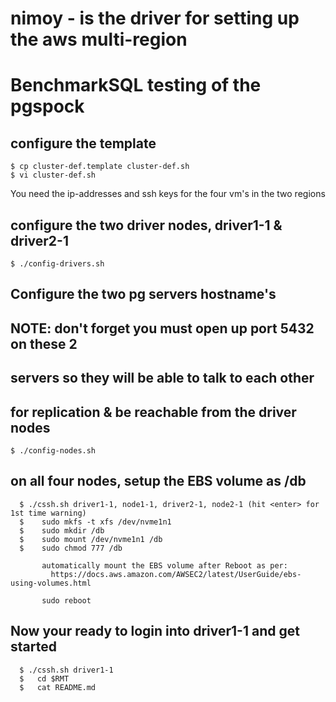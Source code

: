 # nimoy - is the driver for setting up the aws multi-region
#   BenchmarkSQL testing of the pgspock

## configure the template
```
$ cp cluster-def.template cluster-def.sh
$ vi cluster-def.sh
```

You need the ip-addresses and ssh keys for the four vm's
in the two regions

## configure the two driver nodes, driver1-1 & driver2-1
```
$ ./config-drivers.sh
```

## Configure the two pg servers hostname's
##   NOTE: don't forget you must open up port 5432 on these 2
##         servers so they will be able to talk to each other
##         for replication & be reachable from the driver nodes
```
$ ./config-nodes.sh
```

## on all four nodes, setup the EBS volume as /db 
```
  $ ./cssh.sh driver1-1, node1-1, driver2-1, node2-1 (hit <enter> for 1st time warning)
  $    sudo mkfs -t xfs /dev/nvme1n1
  $    sudo mkdir /db
  $    sudo mount /dev/nvme1n1 /db
  $    sudo chmod 777 /db
       
       automatically mount the EBS volume after Reboot as per:
         https://docs.aws.amazon.com/AWSEC2/latest/UserGuide/ebs-using-volumes.html

       sudo reboot
```

## Now your ready to login into driver1-1 and get started
```
  $ ./cssh.sh driver1-1
  $   cd $RMT
  $   cat README.md
```
